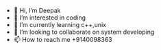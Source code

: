 - 👋 Hi, I’m Deepak
- 👀 I’m interested in coding
- 🌱 I’m currently learning c++,unix
- 💞️ I’m looking to collaborate on system developing
- 📫 How to reach me +9140098363

<!---
speedytech121/speedytech121 is a ✨ special ✨ repository because its `README.md` (this file) appears on your GitHub profile.
You can click the Preview link to take a look at your changes.
--->
